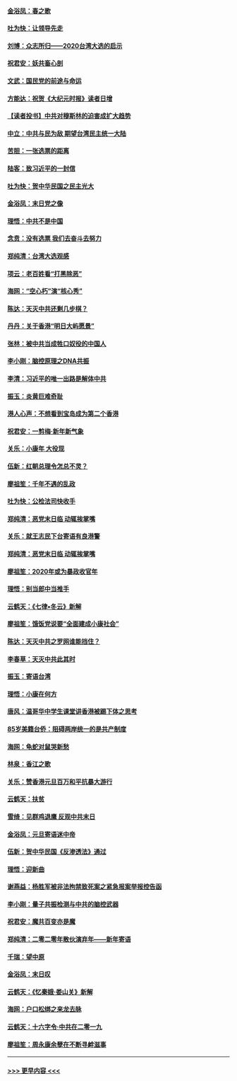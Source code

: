 #### [金浴凤：春之歌](../pages/nsc993/n11797687.md?t=01170431) 
#### [吐为快：让领导先走](../pages/nsc993/n11797512.md?t=01170431) 
#### [刘博：众志所归——2020台湾大选的启示](../pages/nsc993/n11796878.md?t=01170431) 
#### [祝君安：妖共畜心剖](../pages/nsc993/n11794273.md?t=01170431) 
#### [文武：国民党的前途与命运](../pages/nsc993/n11794198.md?t=01170431) 
#### [方能达：祝贺《大纪元时报》读者日增](../pages/nsc993/n11793807.md?t=01170431) 
#### [【读者投书】中共对穆斯林的迫害成扩大趋势](../pages/nsc993/n11791371.md?t=01170431) 
#### [中立：中共与民为敌 期望台湾民主统一大陆](../pages/nsc993/n11790392.md?t=01170431) 
#### [苦胆：一张选票的距离](../pages/nsc993/n11788914.md?t=01170431) 
#### [陆客：致习近平的一封信](../pages/nsc993/n11788867.md?t=01170431) 
#### [吐为快：贺中华民国之民主光大](../pages/nsc993/n11788618.md?t=01170431) 
#### [金浴凤：末日党之像](../pages/nsc993/n11787475.md?t=01170431) 
#### [理悟：中共不是中国](../pages/nsc993/n11787463.md?t=01170431) 
#### [念贲：没有选票  我们去奋斗去努力](../pages/nsc993/n11787398.md?t=01170431) 
#### [郑纯清：台湾大选观感](../pages/nsc993/n11786210.md?t=01170431) 
#### [项云：老百姓看“打黑除恶”](../pages/nsc993/n11785398.md?t=01170431) 
#### [海网：“空心朽”演“核心秀”](../pages/nsc993/n11783874.md?t=01170431) 
#### [陈达：天灭中共还剩几步棋？](../pages/nsc993/n11783719.md?t=01170431) 
#### [丹丹：关于香港“明日大屿愿景”](../pages/nsc993/n11783273.md?t=01170431) 
#### [张林：被中共当成牲口奴役的中国人](../pages/nsc993/n11782397.md?t=01170431) 
#### [李小刚：脑控原理之DNA共振](../pages/nsc993/n11780962.md?t=01170431) 
#### [李清：习近平的唯一出路是解体中共](../pages/nsc993/n11780866.md?t=01170431) 
#### [振玉：炎黄巨难奇耻](../pages/nsc993/n11779632.md?t=01170431) 
#### [港人心声：不想看到宝岛成为第二个香港](../pages/nsc993/n11778817.md?t=01170431) 
#### [祝君安：一剪梅‧新年新气象](../pages/nsc993/n11776340.md?t=01170431) 
#### [关乐：小康年 大役现](../pages/nsc993/n11774213.md?t=01170431) 
#### [伍新：红朝总理令怎总不灵？](../pages/nsc993/n11770813.md?t=01170431) 
#### [廖祖笙：千年不遇的乱政](../pages/nsc993/n11770373.md?t=01170431) 
#### [吐为快：公检法司快收手](../pages/nsc993/n11770359.md?t=01170431) 
#### [郑纯清：恶党末日临 动辄挨掌嘴](../pages/nsc993/n11769912.md?t=01170431) 
#### [关乐：就王志民下台寄语有良港警](../pages/nsc993/n11769903.md?t=01170431) 
#### [郑纯清：恶党末日临 动辄挨掌嘴](../pages/nsc993/n11769356.md?t=01170431) 
#### [廖祖笙：2020年或为暴政收官年](../pages/nsc993/n11768216.md?t=01170431) 
#### [理悟：别当郎中当推手](../pages/nsc993/n11768243.md?t=01170431) 
#### [云鹤天：《七律▪冬云》新解](../pages/nsc993/n11768204.md?t=01170431) 
#### [廖祖笙：饿饭党说要“全面建成小康社会”](../pages/nsc993/n11767482.md?t=01170431) 
#### [陈达：天灭中共之罗网谁能挡住？](../pages/nsc993/n11767465.md?t=01170431) 
#### [李春草：天灭中共此其时](../pages/nsc993/n11767452.md?t=01170431) 
#### [振玉：寄语台湾](../pages/nsc993/n11767432.md?t=01170431) 
#### [理悟：小康在何方](../pages/nsc993/n11767394.md?t=01170431) 
#### [唐风：温哥华中学生课堂讲香港被踢下体之思考](../pages/nsc993/n11766848.md?t=01170431) 
#### [85岁美籍台侨：阻碍两岸统一的是共产制度](../pages/nsc993/n11765043.md?t=01170431) 
#### [海网：龟蛇对鼠哭新愁](../pages/nsc993/n11764895.md?t=01170431) 
#### [林泉：香江之歌](../pages/nsc993/n11764415.md?t=01170431) 
#### [关乐：赞香港元旦百万和平抗暴大游行](../pages/nsc993/n11764382.md?t=01170431) 
#### [云鹤天：扶贫](../pages/nsc993/n11764245.md?t=01170431) 
#### [雪绮：见群鸡退鹰  反观中共末日](../pages/nsc993/n11762112.md?t=01170431) 
#### [金浴凤：元旦寄语迷中帝](../pages/nsc993/n11761788.md?t=01170431) 
#### [伍新：贺中华民国《反渗透法》通过](../pages/nsc993/n11761994.md?t=01170431) 
#### [理悟：迎新曲](../pages/nsc993/n11761152.md?t=01170431) 
#### [谢燕益：杨胜军被非法拘禁致死案之紧急报案举报控告函](../pages/nsc993/n11756134.md?t=01170431) 
#### [李小刚：量子共振检测与中共的脑控武器](../pages/nsc993/n11754518.md?t=01170431) 
#### [祝君安：魔共百变亦是魔](../pages/nsc993/n11754469.md?t=01170431) 
#### [郑纯清：二零二零年散伙演弃年——新年寄语](../pages/nsc993/n11754195.md?t=01170431) 
#### [千瑞：望中原](../pages/nsc993/n11754159.md?t=01170431) 
#### [金浴凤：末日叹](../pages/nsc993/n11752359.md?t=01170431) 
#### [云鹤天：《忆秦娥‧娄山关》新解](../pages/nsc993/n11752348.md?t=01170431) 
#### [海网：户口松绑之来龙去脉](../pages/nsc993/n11752328.md?t=01170431) 
#### [云鹤天：十六字令‧中共在二零一九](../pages/nsc993/n11752305.md?t=01170431) 
#### [廖祖笙：周永康余孽在不断寻衅滋事](../pages/nsc993/n11751013.md?t=01170431) 

----
#### [ >>> 更早内容 <<< ](../indexes/nsc993-earlier.md)
